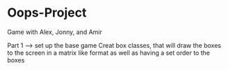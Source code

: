 # Oops-Project
Game with Alex, Jonny, and Amir

Part 1 --> set up the base game
    Creat box classes, that will draw the boxes to the screen in a matrix like format as well as having a set order to the boxes